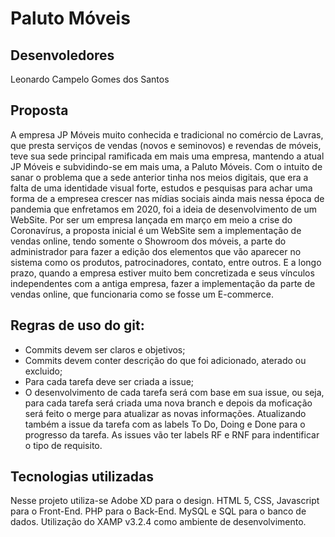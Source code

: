 <h1> Paluto Móveis </h1>

<h2> Desenvoledores </h2>

Leonardo Campelo Gomes dos Santos

<h2> Proposta </h2>

A empresa JP Móveis muito conhecida e tradicional no comércio de Lavras, que presta serviços de vendas (novos e seminovos) e revendas de móveis, teve sua sede principal ramificada em mais uma empresa, mantendo a atual JP Móveis e subvidindo-se em mais uma, a Paluto Móveis. Com o intuito de sanar o problema que a sede anterior tinha nos meios digitais, que era a falta de uma identidade visual forte, estudos e pesquisas para achar uma forma de a empresea crescer nas mídias sociais ainda mais nessa época de pandemia que enfretamos em 2020, foi a ideia de desenvolvimento de um WebSite. Por ser um empresa lançada em março em meio a crise do Coronavírus, a proposta inicial é um WebSite sem a implementação de vendas online, tendo somente o Showroom dos móveis, a parte do administrador para fazer a edição dos elementos que vão aparecer no sistema como os produtos, patrocinadores, contato, entre outros. E a longo prazo, quando a empresa estiver muito bem concretizada e seus vínculos independentes com a antiga empresa, fazer a implementação da parte de vendas online, que funcionaria como se fosse um E-commerce.

<h2> Regras de uso do git: </h2>

<ul>
    <li> Commits devem ser claros e objetivos; </li>
    <li> Commits devem conter descrição do que foi adicionado, aterado ou excluido; </li>
    <li> Para cada tarefa deve ser criada a issue; </li>
    <li> O desenvolvimento de cada tarefa será com base em sua issue, ou seja, para cada tarefa será criada uma nova branch e depois da moficação será feito o merge para atualizar as novas informações. Atualizando também a issue da tarefa com as labels To Do, Doing e Done para o progresso da tarefa. As issues vão ter labels RF e RNF para indentificar o tipo de requisito.</li>
</ul>


<h2> Tecnologias utilizadas </h2>

Nesse projeto utiliza-se Adobe XD para o design. HTML 5, CSS, Javascript para o Front-End. PHP para o Back-End. 
MySQL e SQL para o banco de dados. Utilização do XAMP v3.2.4 como ambiente de desenvolvimento.
